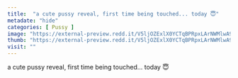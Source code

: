```yaml
---
title:  "a cute pussy reveal, first time being touched... today 😇"
metadate: "hide"
categories: [ Pussy ]
image: "https://external-preview.redd.it/V5ljOZExlX0YCTqBPRpxLArNWMlwA9mHGDa6iUfFXro.jpg?auto=webp&s=2e3341c190f09083f336d625487a1ad227c942c1"
thumb: "https://external-preview.redd.it/V5ljOZExlX0YCTqBPRpxLArNWMlwA9mHGDa6iUfFXro.jpg?width=320&crop=smart&auto=webp&s=db2540b4e1a967029f3944213acbd81a7fdcb60b"
visit: ""
---
```

a cute pussy reveal, first time being touched... today 😇
